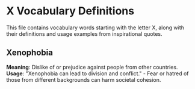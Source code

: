 # X Vocabulary Definitions

This file contains vocabulary words starting with the letter X, along with their definitions and usage examples from inspirational quotes.

<!-- Add vocabulary words here following the format:
## WordName

**Meaning**: Clear, concise definition of the word.
**Usage**: "Quote or example sentence." - Explanation of the usage context.
-->

## Xenophobia

**Meaning**: Dislike of or prejudice against people from other countries.
**Usage**: "Xenophobia can lead to division and conflict." - Fear or hatred of those from different backgrounds can harm societal cohesion.
